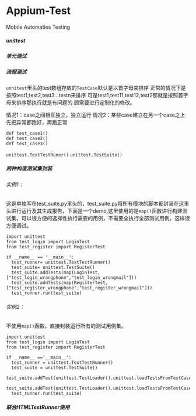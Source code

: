 # Appium-Test
Mobile Automaties Testing
##### unittest


##### 单元测试
##### 流程测试
```unnitest```里头的test数组存放的```TestCase```默认是以首字母来排序
正常的情况下是按照test1,test2,test3...testn来排序
可是test1,test11,test12,test2那就是按照首字母来排序那执行就是有问题的
顾需要进行定制化的修改。

情况1：case之间相互独立，独立运行
情况2：某些case建立在另一个case之上
先把异常都跑好，再跑正常
```python3
def test_case1()
def test_case2()
def test_case3()
```

```unittest.TextTestRuner()```
```unittest.TestSuite()```
##### 两种构造测试集封装
###### 实例1：
这是单独写在test_suite.py里头的，test_suite.py将所有模块的脚本都封装在这里头进行运行及其生成报告，下面是一个demo,这里使用的是```map()```函数进行构建测试集，可以很方便的选择性执行需要的用例，不需要全执行全部测试用例，这样很方便调试。
```
import unittest
from test_login import LoginTest
from test_register import RegisterTest

if __name__ == '__main__':
  test_runner= unittest.TextTestRunner()
  test_suite= unittest.TestSuite()
  test_suite.addTests(map(LoginTest,["test_login_wrongphone","test_login_wrongmail"]))
  test_suite.addTests(map(RegisterTest,["test_register_wrongphone","test_register_wrongmail"]))
  test_runner.run(test_suite)
```
###### 实例2：
不使用```map()```函数，直接封装运行所有的测试用例集。
```
import unittest
from test_login import LoginTest
from test_register import RegisterTest

if __name__ =='__main__':
  test_runner = unittest.TextTestRunner()
  test_suite = unittest.TestSuite()
  test_suite.addTest(unittest.TestLoader().unittest.loadTestsFromTestCase(LoginTest))
  test_suite.addTest(unittest.TestLoader().unittest.loadTestsFromTestCase(RegisterTest))
  test_runner.run(test_suite)
```
##### 联合HTMLTestRunner使用


